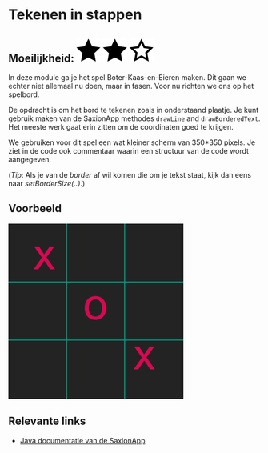 # Tekenen in stappen
## Moeilijkheid: ![Filled](../resources/star-filled.svg) ![Filled](../resources/star-filled.svg) ![Outlined](../resources/star-outlined.svg) 

In deze module ga je het spel Boter-Kaas-en-Eieren maken. Dit gaan we echter niet allemaal nu doen, maar in fasen. Voor nu richten we ons op het spelbord.

De opdracht is om het bord te tekenen zoals in onderstaand plaatje.  Je kunt gebruik maken van de SaxionApp methodes ```drawLine``` and ```drawBorderedText```.
Het meeste werk gaat erin zitten om de coordinaten goed te krijgen.

We gebruiken voor dit spel een wat kleiner scherm van 350*350 pixels. Je ziet in de code ook commentaar waarin een structuur van de code wordt aangegeven.

(_Tip_: Als je van de _border_ af wil komen die om je tekst staat, kijk dan eens naar _setBorderSize(..)_.)

## Voorbeeld
![Example](sample_output.png)

## Relevante links
* [Java documentatie van de SaxionApp](https://saxionapp.hboictlab.nl/nl/saxion/app/SaxionApp.html)


